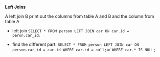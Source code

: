 **Left Joins**

A left join B print out the columns from table A and B and the column from table A

- left join `SELECT * FROM person LEFT JOIN car ON car.id = peron.car_id;`

- find the different part: `SELECT * FROM person LEFT JOIN car ON person.car_id = car.id WHERE car.id = null;`or `WHERE car.* IS NULL;`